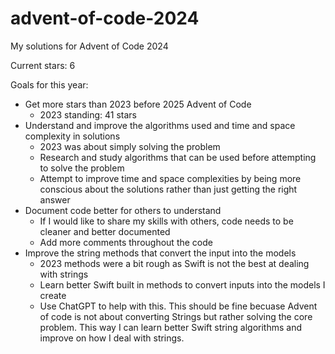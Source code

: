 # advent-of-code-2024
My solutions for Advent of Code 2024

Current stars: 6

Goals for this year:
- Get more stars than 2023 before 2025 Advent of Code
    - 2023 standing: 41 stars
- Understand and improve the algorithms used and time and space complexity in solutions
    - 2023 was about simply solving the problem
    - Research and study algorithms that can be used before attempting to solve the problem
    - Attempt to improve time and space complexities by being more conscious about the solutions rather than just getting the right answer
- Document code better for others to understand
    - If I would like to share my skills with others, code needs to be cleaner and better documented
    - Add more comments throughout the code
- Improve the string methods that convert the input into the models
    - 2023 methods were a bit rough as Swift is not the best at dealing with strings
    - Learn better Swift built in methods to convert inputs into the models I create
    - Use ChatGPT to help with this. This should be fine becuase Advent of code is not about converting Strings but rather solving the core problem. This way I can learn better Swift string algorithms and improve on how I deal with strings.
